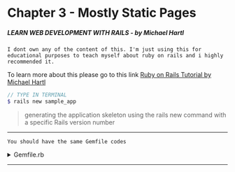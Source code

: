 # Chapter 3 - Mostly Static Pages

##### LEARN WEB DEVELOPMENT WITH RAILS - *by Michael Hartl*

`I dont own any of the content of this. I'm just using this for educational purposes to teach myself about ruby on rails and i highly recommended it.`

To learn more about this please go to this link [Ruby on Rails Tutorial by Michael Hartl](https://www.railstutorial.org/book)

```scss
// TYPE IN TERMINAL
$ rails new sample_app
```

> generating the application skeleton using the rails new command with a specific Rails version number

---
`You should have the same Gemfile codes`
<details>
<summary>Gemfile.rb</summary>

```rb
# In /Gemfile.rb
source 'https://rubygems.org'

git_source(:github) do |repo_name|
  repo_name = "#{repo_name}/#{repo_name}" unless repo_name.include?("/")
  "https://github.com/#{repo_name}.git"
end


gem 'rails', '~> 5.1.4'
gem 'puma', '~> 3.7'
gem 'sass-rails', '~> 5.0'
gem 'uglifier', '>= 1.3.0'
# gem 'therubyracer', platforms: :ruby
gem 'coffee-rails', '~> 4.2'
gem 'turbolinks', '~> 5'
gem 'jbuilder', '~> 2.5'
# gem 'redis', '~> 3.0'
# gem 'bcrypt', '~> 3.1.7'
# gem 'capistrano-rails', group: :development

group :development, :test do
  gem 'sqlite3', '1.3.13'
  gem 'byebug', platforms: [:mri, :mingw, :x64_mingw]
  gem 'capybara', '~> 2.13'
  gem 'selenium-webdriver'
end

group :development do
  gem 'web-console', '>= 3.3.0'
  gem 'listen', '>= 3.0.5', '< 3.2'
  gem 'spring'
  gem 'spring-watcher-listen', '~> 2.0.0'
end

group :test do
  gem 'rails-controller-testing', '1.0.2'
  gem 'minitest-reporters',       '1.1.14'
  gem 'guard',                    '2.13.0'
  gem 'guard-minitest',           '2.4.4'
end

group :production do
  gem 'pg', '0.21.0'
end

gem 'tzinfo-data', platforms: [:mingw, :mswin, :x64_mingw, :jruby]
```

We will install the local gems while suppressing the installation of production gems using the --without production option

```scss
// TYPE IN TERMINAL

$ bundle install --without production
```

> This arranges to skip the pg gem for PostgreSQL in development and use SQLite for development and testing.

> `Heroku recommends against using different databases in development and production`, but for the sample application it won’t make any difference, and SQLite is much easier than PostgreSQL to install and configure locally.

> `In case you’ve previously installed a version of a gem` (such as Rails itself) other than the one specified by the Gemfile, `it’s a good idea to update the gems with bundle update` to make sure the versions match.

```scss
// TYPE IN TERMINAL

$ bundle update
```

</details>

---
